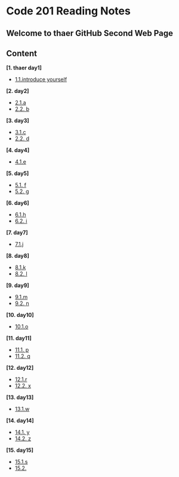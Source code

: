 # Code 201 Reading Notes
## Welcome to **thaer** GitHub Second Web Page




## Content

**[1. thaer day1]**

  * [1.1.introduce yourself](https://)
  

**[2. day2]**

  * [2.1.a](https://)
  * [2.2. b]( https://)
  
  
  **[3. day3]**
  
   * [3.1.c](https://)
  * [2.2. d]( https://)
  
  **[4. day4]**

  * [4.1.e](https://)
  

**[5. day5]**

  * [5.1. f](https://)
  * [5.2. g]( https://)
  
  
  **[6. day6]**
  
   * [6.1.h](https://)
  * [6.2. i]( https://)
  
  **[7. day7]**

  * [7.1.j](https://)
  

**[8. day8]**

  * [8.1.k](https://)
  * [8.2. l]( https://)
  
  
  **[9. day9]**
  
   * [9.1.m](https://)
  * [9.2. n]( https://)
  
  **[10. day10]**

  * [10.1.o](https://)
  

**[11. day11]**

  * [11.1. p](https://)
  * [11.2. q]( https://)
  
  
  **[12. day12]**
  
   * [12.1.r](https://)
  * [12.2. x]( https://)
  
  **[13. day13]**

  * [13.1.w](https://)
  

**[14. day14]**

  * [14.1. y](https://)
  * [14.2. z]( https://)
  
  
  **[15. day15]**
  
   * [15.1.s](https://)
  * [15.2. ]( https://)
